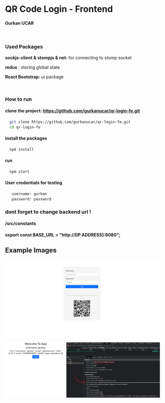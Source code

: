 # QR Code Login - Frontend

#### Gurkan UCAR

&nbsp;



### Used Packages

**sockjs-client & stompjs & net:** for connecting to stomp socket

**redux** : storing global state

**React Bootstrap:** ui package

&nbsp;

### How to run

#### clone the project: https://github.com/gurkanucar/qr-login-fe.git

```bash
  git clone https://github.com/gurkanucar/qr-login-fe.git
  cd qr-login-fe
```

 #### install the packages

```bash
  npm install
```

#### run
    
```bash
  npm start
```

#### User credentials for testing
```bash
   username: gurkan
   password: password
```

 ### dont forget to change backend url !
 #### /src/constants
 #### export const BASE_URL = "http://[IP ADDRESS]:8080";


## Example Images

![example](./images/ex1.png)

![example](./images/ex2.png)


